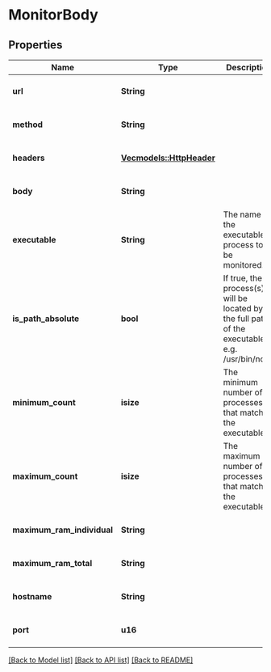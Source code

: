 # MonitorBody

## Properties
Name | Type | Description | Notes
------------ | ------------- | ------------- | -------------
**url** | **String** |  | [optional] [default to None]
**method** | **String** |  | [optional] [default to None]
**headers** | [**Vec<models::HttpHeader>**](HttpHeader.md) |  | [optional] [default to None]
**body** | **String** |  | [optional] [default to None]
**executable** | **String** | The name of the executable process to be monitored. | [optional] [default to None]
**is_path_absolute** | **bool** | If true, the process(s) will be located by the full path of the executable e.g. /usr/bin/node | [optional] [default to Some(false)]
**minimum_count** | **isize** | The minimum number of processes that match the executable. | [optional] [default to None]
**maximum_count** | **isize** | The maximum number of processes that match the executable.  | [optional] [default to None]
**maximum_ram_individual** | **String** |  | [optional] [default to None]
**maximum_ram_total** | **String** |  | [optional] [default to None]
**hostname** | **String** |  | [optional] [default to None]
**port** | **u16** |  | [optional] [default to None]

[[Back to Model list]](../README.md#documentation-for-models) [[Back to API list]](../README.md#documentation-for-api-endpoints) [[Back to README]](../README.md)


